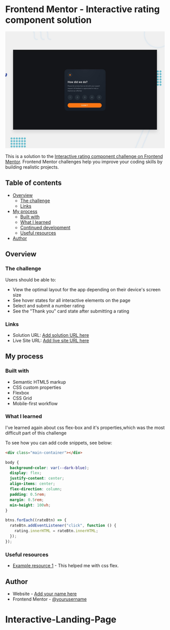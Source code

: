# Frontend Mentor - Interactive rating component solution

![Design preview for the Interactive rating component coding challenge](./design/desktop-preview.jpg)

This is a solution to the [Interactive rating component challenge on Frontend Mentor](https://www.frontendmentor.io/challenges/interactive-rating-component-koxpeBUmI). Frontend Mentor challenges help you improve your coding skills by building realistic projects.

## Table of contents

- [Overview](#overview)
  - [The challenge](#the-challenge)
  - [Links](#links)
- [My process](#my-process)
  - [Built with](#built-with)
  - [What I learned](#what-i-learned)
  - [Continued development](#continued-development)
  - [Useful resources](#useful-resources)
- [Author](#author)

## Overview

### The challenge

Users should be able to:

- View the optimal layout for the app depending on their device's screen size
- See hover states for all interactive elements on the page
- Select and submit a number rating
- See the "Thank you" card state after submitting a rating

### Links

- Solution URL: [Add solution URL here](https://www.youtube.com/watch?v=cQnUopEeZgw&t=0ss&ab_channel=TsbSankara)
- Live Site URL: [Add live site URL here](https://your-live-site-url.com)

## My process

### Built with

- Semantic HTML5 markup
- CSS custom properties
- Flexbox
- CSS Grid
- Mobile-first workflow

### What I learned

I've learned again about css flex-box and it's properties,which was the most difficult part of this challenge

To see how you can add code snippets, see below:

```html
<div class="main-container"></div>
```

```css
body {
  background-color: var(--dark-blue);
  display: flex;
  justify-content: center;
  align-items: center;
  flex-direction: column;
  padding: 0.5rem;
  margin: 0.5rem;
  min-height: 100vh;
}
```

```js
btns.forEach((rateBtn) => {
  rateBtn.addEventListener("click", function () {
    rating.innerHTML = rateBtn.innerHTML;
  });
});
```

### Useful resources

- [Example resource 1](https://www.youtube.com/watch?v=cQnUopEeZgw&t=0ss&ab_channel=TsbSankara) - This helped me with css flex.

## Author

- Website - [Add your name here](https://www.your-site.com)
- Frontend Mentor - [@yourusername](https://www.frontendmentor.io/profile/SalmanMario)
# Interactive-Landing-Page
